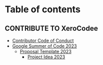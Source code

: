 # Table of contents

## CONTRIBUTE TO XeroCodee

* [Contributor Code of Conduct](README.md)
* [Google Summer of Code 2023](contribute-to-xerocodee/google-summer-of-code-2023/README.md)
  * [Proposal Template 2023](contribute-to-xerocodee/google-summer-of-code-2023/proposal-template-2023/README.md)
    * [Project Idea 2023](contribute-to-xerocodee/google-summer-of-code-2023/proposal-template-2023/project-idea-2023.md)
